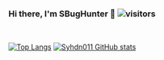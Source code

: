 ### Hi there, I'm SBugHunter 👋 ![visitors](https://visitor-badge.laobi.icu/badge?page_id=Syhdn011.TikViews)
<br />

[![Top Langs](https://github-readme-stats.vercel.app/api/top-langs/?username=SBugHunter01&langs_count=8&layout=compact&theme=tokyonight)](https://github.com/anuraghazra/github-readme-stats) [![Syhdn011 GitHub stats](https://github-readme-stats.vercel.app/api?username=SBugHunter01&show_icons=true&theme=radical)](https://github.com/anuraghazra/github-readme-stats)
<br />
